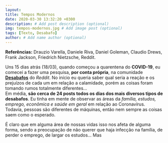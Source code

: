 ```yaml
---
layout:
title: Tempos Modernos
date: 2020-03-30 13:32:20 +0300
description: # Add post description (optional)
img: tempos-modernos.jpg # Add image post (optional)
tags: [Texto, Desabafo]
author: # Add name author (optional)
---
```

<strong>Referências:</strong> Drauzio Varella, Daniele Riva, Daniel Goleman, Claudio Drews, Frank Jackson, Friedrich Nietzsche, Reddit.

<p>Uns 15 dias atrás (18/03), quando começou a quarentena do <strong>COVID-19</strong>, eu comecei a fazer uma pesquisa, <strong>por conta própria</strong>, na comunidade <strong><a href="https://www.reddit.com/r/desabafos/">Desabafos</a></strong> do <i>Reddit</i>. No início eu queria saber qual seria a reação e os prejuízos de cada um em relação a calamidade, porém as coisas foram tomando rumos totalmente diferentes...<br>
Em média, <strong>são cerca de 24 posts todos os dias dos mais diversos tipos de desabafos</strong>. Eu tinha em mente de observar as áreas da <i>família, estudos, emprego, econômica e saúde em geral</i> em relação ao Coronavírus. Todavia, pessoas são diferentes de máquinas, então nem sempre as coisas saem como o esperado.</p>  

<p>É claro que em alguma área de nossas vidas isso nos afeta de alguma forma, sendo a preocupação de não querer que haja infecção na família, de perder o emprego, de largar os estudos... Mas 
